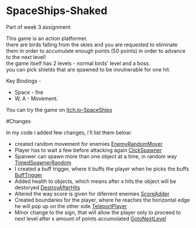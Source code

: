 # SpaceShips-Shaked
Part of week 3 assignment

This game is an action platformer. </br>
there are birds falling from the skies and you are requested to eliminate them in order to accumulate enough points (50 points) in order to advance to the next level! </br>
the game itself has 2 levels - normal birds' level and a boss. </br>
you can pick shields that are spawned to be invulnerable for one hit. </br>

Key Bindings - </br>
* Space - fire
* W, A - Movement.

You can try the game on [Itch.io-SpaceShips](https://shaggyx98.itch.io/spaceships)

#Changes

In my code i added few changes, i'll list them below:
* created random movement for enemies [EnemyRandomMover](https://github.com/HolyTrie/SpaceShips-Shaked/blob/main/Assets/Scripts/1-movers/RandomEnemyMover.cs)
* Player has to wait a few before attacking again [ClickSpawner](https://github.com/HolyTrie/SpaceShips-Shaked/blob/main/Assets/Scripts/2-spawners/ClickSpawner.cs)
* Spanwer can spawn more than one object at a time, in random way [TimedSpawnerRandom](https://github.com/HolyTrie/SpaceShips-Shaked/blob/main/Assets/Scripts/2-spawners/TimedSpawnerRandom.cs)
* I created a buff trigger, where it buffs the player when he picks the buffs [BuffTrigger](https://github.com/HolyTrie/SpaceShips-Shaked/blob/main/Assets/Scripts/3-collisions/BuffTrigger.cs)
* Added health to objects, which means after x hits the object will be destoryed [DestroyAfterHits](https://github.com/HolyTrie/SpaceShips-Shaked/blob/main/Assets/Scripts/3-collisions/DestroyAfterHits.cs)
* Altered the way score is given for diferrent enemies [ScoreAdder](https://github.com/HolyTrie/SpaceShips-Shaked/blob/main/Assets/Scripts/3-collisions/ScoreAdder.cs)
* Created boundaries for the player, where he reaches the horizontal edge he will pop up on the other side [TeleportPlayer](https://github.com/HolyTrie/SpaceShips-Shaked/blob/main/Assets/Scripts/3-collisions/TeleportPlayer.cs)
* Minor change to the sign, that will allow the player only to proceed to next level after x amount of points accumolated [GotoNextLevel](https://github.com/HolyTrie/SpaceShips-Shaked/blob/main/Assets/Scripts/4-levels/GotoNextLevel.cs)
